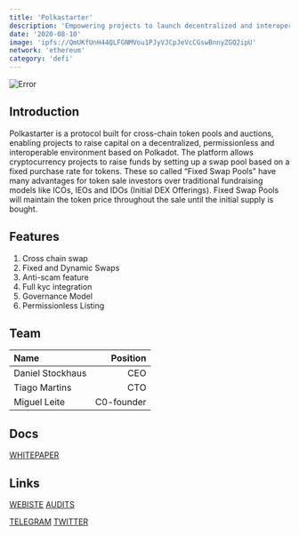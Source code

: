 ```yaml
---
title: 'Polkastarter'
description: 'Empowering projects to launch decentralized and interoperable token pools and auctions. Enabling backers secure early access to crypto innovation'
date: '2020-08-10'
image: 'ipfs://QmUKfUnH44QLFGNMVou1PJyVJCpJeVcCGswBnnyZGQ2ipU'
network: 'ethereum'
category: 'defi'
---
```


![Error](ipfs://QmbSCebwq6EHYqmncJegwERojEEu6aoJbdUo5jWirb7Bhf)

## Introduction
Polkastarter is a protocol built for cross-chain token pools and auctions, enabling projects to raise capital on a decentralized, permissionless and interoperable environment based on Polkadot. The platform allows cryptocurrency projects to raise funds by setting up a swap pool based on a fixed purchase rate for tokens. These so called “Fixed Swap Pools” have many advantages for token sale investors over traditional fundraising models like ICOs, IEOs and IDOs (Initial DEX Offerings). Fixed Swap Pools will maintain the token price throughout the sale until the initial supply is bought.

## Features
1. Cross chain swap
2. Fixed and Dynamic Swaps
3. Anti-scam feature
4. Full kyc integration
5. Governance Model
6. Permissionless Listing

## Team

| Name  |  Position |
|:---|---:|
|Daniel Stockhaus  | CEO |
| Tiago Martins| CTO |
|Miguel Leite| C0-founder |

## Docs

[WHITEPAPER](ipfs://QmexZdiaatbDpzRMiRtjx6kRusTUA458Fk35teacWFm1KR)


## Links

[WEBISTE](https://www.polkastarter.com/)
[AUDITS](https://www.certik.com/projects/polkastarter)

[TELEGRAM](https://t.me/polkastarter)
[TWITTER](https://twitter.com/polkastarter)